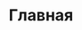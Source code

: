 ---
#
# You don't need to edit this file, it's empty on purpose.
# Edit sleeks's default layout instead if you wanna make some changes
# See: https://jekyllrb.com/docs/themes/#overriding-theme-defaults
#
layout: default
title: Главная
tags: [так себе бложег, скриптер, скриптер самп, samp, pawn разработчик, pawno скриптер, pawno]
---